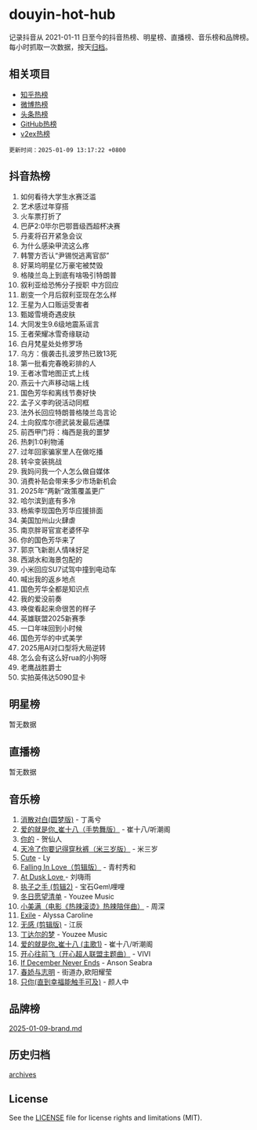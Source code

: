 # douyin-hot-hub

记录抖音从 2021-01-11 日至今的抖音热榜、明星榜、直播榜、音乐榜和品牌榜。每小时抓取一次数据，按天[归档](archives)。

## 相关项目

- [知乎热榜](https://github.com/lonnyzhang423/zhihu-hot-hub)
- [微博热榜](https://github.com/lonnyzhang423/weibo-hot-hub)
- [头条热榜](https://github.com/lonnyzhang423/toutiao-hot-hub)
- [GitHub热榜](https://github.com/lonnyzhang423/github-hot-hub)
- [v2ex热榜](https://github.com/lonnyzhang423/v2ex-hot-hub)


`更新时间：2025-01-09 13:17:22 +0800`

## 抖音热榜

1. 如何看待大学生水赛泛滥
1. 艺术感过年穿搭
1. 火车票打折了
1. 巴萨2:0毕尔巴鄂晋级西超杯决赛
1. 丹麦将召开紧急会议
1. 为什么感染甲流这么疼
1. 韩警方否认“尹锡悦逃离官邸”
1. 好莱坞明星亿万豪宅被焚毁
1. 格陵兰岛上到底有啥吸引特朗普
1. 叙利亚给恐怖分子授职 中方回应
1. 剧变一个月后叙利亚现在怎么样
1. 王星为人口贩运受害者
1. 甄姬雪境奇遇皮肤
1. 大同发生9.6级地震系谣言
1. 王者荣耀冰雪奇缘联动
1. 白月梵星处处修罗场
1. 乌方：俄袭击扎波罗热已致13死
1. 第一批看完春晚彩排的人
1. 王者冰雪地图正式上线
1. 燕云十六声移动端上线
1. 国色芳华和离线节奏好快
1. 孟子义李昀锐活动同框
1. 法外长回应特朗普格陵兰岛言论
1. 土向叙库尔德武装发最后通牒
1. 前西甲门将：梅西是我的噩梦
1. 热刺1:0利物浦
1. 过年回家骗家里人在做吃播
1. 转伞变装挑战
1. 我妈问我一个人怎么做自媒体
1. 消费补贴会带来多少市场新机会
1. 2025年“两新”政策覆盖更广
1. 哈尔滨到底有多冷
1. 杨紫李现国色芳华应援排面
1. 美国加州山火肆虐
1. 南京胖哥官宣老婆怀孕
1. 你的国色芳华来了
1. 郭京飞新剧人情味好足
1. 西湖水和海景包配的
1. 小米回应SU7试驾中撞到电动车
1. 喊出我的返乡地点
1. 国色芳华全都是知识点
1. 我的爱没前奏
1. 唤俊看起来命很苦的样子
1. 英雄联盟2025新赛季
1. 一口年味回到小时候
1. 国色芳华的中式美学
1. 2025用AI对口型将大局逆转
1. 怎么会有这么好rua的小狗呀
1. 老鹰战胜爵士
1. 实拍英伟达5090显卡

## 明星榜

暂无数据

## 直播榜

暂无数据

## 音乐榜

1. [消散对白(圆梦版)](https://sf5-hl-cdn-tos.douyinstatic.com/obj/tos-cn-ve-2774/og4jB5I5IizzoZVAAAzWgBMAsMDWoArfwBOiFs) - 丁禹兮
1. [爱的就是你_崔十八（手势舞版）](https://sf5-hl-cdn-tos.douyinstatic.com/obj/tos-cn-ve-2774/oApB2AigNyB4sTw7JhBOikMAf0oDJzMWBuIrgm) - 崔十八/听潮阁
1. [你的](https://sf5-hl-cdn-tos.douyinstatic.com/obj/tos-cn-ve-2774/oYuIeKf42jB7sEV6B2upMdpYAgfrQWj0FeRegh) - 贺仙人
1. [天冷了你要记得穿秋裤（米三岁版）](https://sf5-hl-cdn-tos.douyinstatic.com/obj/tos-cn-ve-2774/oQlIwVIDWiZ6BQilAorS7MA0AgCkQDvcZAdm1) - 米三岁
1. [Cute](https://sf5-hl-cdn-tos.douyinstatic.com/obj/tos-cn-ve-2774/o4IbIzHWKAAB4wsS5qMBRiiAlEBGTpQRNfFvuo) - Ly
1. [Falling In Love（剪辑版）](https://sf5-hl-cdn-tos.douyinstatic.com/obj/tos-cn-ve-2774/o8ajpA8zzgBPahbBIO8AcKGBLJezFCRd1wfP9f) - 青村秀和
1. [ At Dusk  Love ](https://sf5-hl-cdn-tos.douyinstatic.com/obj/tos-cn-ve-2774/o8CrpCf5CaYgI4ZrtQgMQAFEfuGqNnRSDQAPBc) - 刘嗨雨
1. [执子之手 (剪辑2)](https://sf5-hl-cdn-tos.douyinstatic.com/obj/tos-cn-ve-2774/oUoZLQjCc31XzqsBnBQUNgeKtYPBcgbFDwtfcu) - 宝石Gem\哩哩
1. [冬日愿望清单](https://sf3-cdn-tos.douyinstatic.com/obj/tos-cn-ve-2774/oIIgUOeamCFCVAzxN6MFRLIBlLGpUqQxeeHrLE) - Youzee Music
1. [小美满（电影《热辣滚烫》热辣陪伴曲）](https://sf6-cdn-tos.douyinstatic.com/obj/tos-cn-ve-2774/o0GAn2lSgfZIDUgtevCGDQYnFg4CwnrBaxbTZL) - 周深
1. [Exile](https://sf6-cdn-tos.douyinstatic.com/obj/tos-cn-ve-2774/oYj4gAQTknKE3WW0Je8KGmQ7z1cA4FefwtbufD) - Alyssa Caroline
1. [无感 (剪辑版)](https://sf5-hl-cdn-tos.douyinstatic.com/obj/tos-cn-ve-2774/o0eIsUzJBDlQaQFC5OFlgbMEZC1TFYBftOBn6p) - 江辰
1. [丁达尔的梦](https://sf5-hl-cdn-tos.douyinstatic.com/obj/tos-cn-ve-2774/oMU3WirUZBVQkAC9ccG5P2IQirziZM2RTInUY) - Youzee Music
1. [爱的就是你_崔十八 (主歌1)](https://sf5-hl-cdn-tos.douyinstatic.com/obj/tos-cn-ve-2774/oI5BO5DhFZ6UTcNCnZaOCBLtZ7WIMQGfgnXf5E) - 崔十八/听潮阁
1. [开心往前飞（开心超人联盟主题曲）](https://sf5-hl-cdn-tos.douyinstatic.com/obj/tos-cn-ve-2774/9d8fb7c82cf1421fb93a9fe925275e0a) - VIVI
1. [If December Never Ends](https://sf5-hl-cdn-tos.douyinstatic.com/obj/tos-cn-ve-2774/oY1IQMoTgCFIBg8RZifyqlBBt1UFgitTYmxeOS) - Anson Seabra
1. [春娇与志明](https://sf6-cdn-tos.douyinstatic.com/obj/tos-cn-ve-2774/e530d8fceb7044b39707d7f9ff54add1) - 街道办,欧阳耀莹
1. [只你(直到幸福能触手可及)](https://sf5-hl-cdn-tos.douyinstatic.com/obj/tos-cn-ve-2774/o0lBkRDzFTeaVSUz3ZZSCBVtZ5DIMQGfgmEAuE) - 颜人中

## 品牌榜

[2025-01-09-brand.md](archives/2025-01-09-brand.md)

## 历史归档

[archives](archives)

## License

See the [LICENSE](LICENSE) file for license rights and limitations (MIT).
